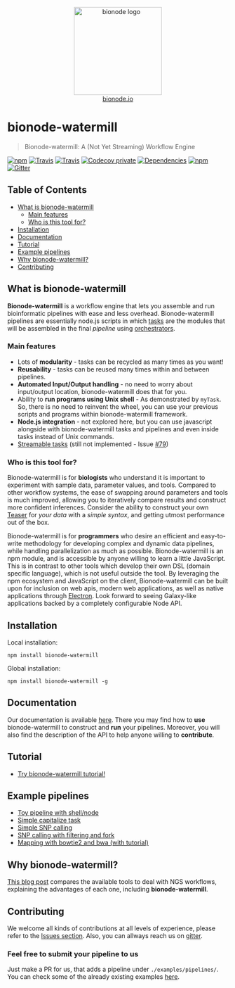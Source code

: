 <p align="center">
  <a href="http://bionode.io">
    <img height="200" width="200" title="bionode" alt="bionode logo" src="https://rawgithub.com/bionode/bionode/master/docs/bionode-logo.min.svg"/>
  </a>
  <br/>
  <a href="http://bionode.io/">bionode.io</a>
</p>

# bionode-watermill

> Bionode-watermill: A (Not Yet Streaming) Workflow Engine

[![npm](https://img.shields.io/npm/v/bionode-watermill.svg?style=flat-square)](http://npmjs.org/package/bionode-watermill)
[![Travis](https://img.shields.io/travis/bionode/bionode-watermill/master.svg?label=master&style=flat-square)](https://travis-ci.org/bionode/bionode-watermill)
[![Travis](https://img.shields.io/travis/bionode/bionode-watermill/dev.svg?label=dev&style=flat-square)](https://travis-ci.org/bionode/bionode-watermill)
[![Codecov private](https://img.shields.io/codecov/c/github/bionode/bionode-watermill.svg?style=flat-square)](https://github.com/bionode/bionode-watermill/tree/master)
[![Dependencies](http://img.shields.io/david/bionode/bionode-watermill.svg?style=flat-square)](http://david-dm.org/bionode/bionode-watermill)
[![npm](https://img.shields.io/npm/dt/bionode-watermill.svg?style=flat-square)](https://www.npmjs.com/package/bionode-watermill)
[![Gitter](https://img.shields.io/gitter/room/nwjs/nw.js.svg?style=flat-square)](https://gitter.im/bionode/bionode-watermill)

## Table of Contents

* [What is bionode-watermill](#what-is-bionode-watermill)
    * [Main features](#main-features)
    * [Who is this tool for?](#who-is-this-tool-for)
* [Installation](#installation)
* [Documentation](#documentation)
* [Tutorial](#tutorial)
* [Example pipelines](#example-pipelines)
* [Why bionode-watermill?](#why-bionode-watermill)
* [Contributing](#contributing)

## What is bionode-watermill

**Bionode-watermill** is a workflow engine that lets you assemble and run 
bioinformatic pipelines with ease and less overhead. Bionode-watermill 
pipelines are 
essentially node.js scripts in which [tasks](docs/BeginnerWalkthrough.md#task) are the modules that will be 
assembled in the final *pipeline* using [orchestrators](docs/BeginnerWalkthrough.md#orchestrators).

### Main features

* Lots of **modularity** - tasks can be recycled as many times as you want!
* **Reusability** - tasks can be reused many times within and between pipelines.
* **Automated Input/Output handling** - no need to worry about input/output 
location, bionode-watermill does that for you.
* Ability to **run programs using Unix shell** - As demonstrated by `myTask`.
 So, there is no need to reinvent the wheel, you can use your previous 
 scripts and programs within bionode-watermill framework.
* **Node.js integration** - not explored here, but you can use javascript 
alongside with bionode-watermill tasks and pipelines and even inside tasks 
instead of Unix commands.
* [Streamable tasks](docs/Task.md#streamable-tasks-potential) (still not 
implemented - Issue [#79](https://github.com/bionode/bionode-watermill/issues/79))

### Who is this tool for?

Bionode-watermill is for **biologists** who understand it is important to 
experiment with sample data, parameter values, and tools. Compared to other 
workflow systems, the ease of swapping around parameters and tools is much 
improved, allowing you to iteratively compare results and construct more 
confident inferences. Consider the ability to construct your own 
[Teaser](https://genomebiology.biomedcentral.com/articles/10.1186/s13059-015-0803-1) 
for *your data* with a *simple syntax*, and getting utmost performance out of the box.


Bionode-watermill is for **programmers** who desire an efficient and 
easy-to-write methodology for developing complex and dynamic data pipelines, 
while handling parallelization as much as possible. Bionode-watermill is an npm 
module, and is accessible by anyone willing to learn a little JavaScript. This 
is in contrast to other tools which develop their own DSL 
(domain specific language), which is not useful outside the tool. By leveraging 
the npm ecosystem and JavaScript on the client, Bionode-watermill can be built 
upon for inclusion on web apis, modern web applications, as well as native 
applications through [Electron](http://electron.atom.io/). Look forward to 
seeing Galaxy-like applications backed by a completely configurable Node API.


## Installation

Local installation:

```npm install bionode-watermill```

Global installation:

```npm install bionode-watermill -g```

## Documentation

Our documentation is available [here](https://thejmazz.gitbooks.io/bionode-watermill/content/). 
There you may find how to **use** bionode-watermill to construct and **run** 
your 
pipelines. Moreover, you will also find the description of the API to help 
anyone 
willing to **contribute**.


## Tutorial

- [Try bionode-watermill tutorial!](https://github.com/bionode/bionode-watermill-tutorial)

## Example pipelines

- [Toy pipeline with shell/node](https://github.com/bionode/bionode-watermill/blob/master/examples/pipelines/pids/pipeline.js)
- [Simple capitalize task](https://github.com/bionode/bionode-watermill/blob/master/examples/pipelines/capitalize/capitalize.js)
- [Simple SNP calling](https://github.com/bionode/bionode-watermill/blob/master/examples/pipelines/variant-calling-simple/pipeline.js)
- [SNP calling with filtering and fork](https://github.com/bionode/bionode-watermill/blob/master/examples/pipelines/variant-calling-filtered/pipeline.js)
- [Mapping with bowtie2 and bwa (with tutorial)](https://github.com/bionode/bionode-watermill/tree/master/examples/pipelines/two-mappers)

## Why bionode-watermill?

[This blog post](https://jmazz.me/blog/NGS-Workflows)
compares the available tools to deal with NGS workflows, explaining the 
advantages of each one, including **bionode-watermill**.


## Contributing
We welcome all kinds of contributions at all levels of experience, please 
refer to 
the [Issues section](https://github.com/bionode/bionode-watermill/issues). 
Also, you can allways reach us on [gitter](https://gitter.im/bionode/bionode-watermill).

### Feel free to submit your pipeline to us

Just make a PR for us, that adds a pipeline under `./examples/pipelines/`. 
You can check some of the already existing examples [here](examples/pipelines).
